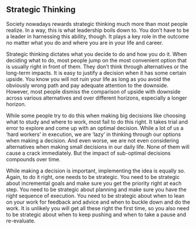 ## Strategic Thinking

Society nowadays rewards strategic thinking much more than most people realize. In a way, this is what leadership boils down to. You don’t have to be a leader in harnessing this ability, though. It plays a key role in the outcome no matter what you do and where you are in your life and career. 

Strategic thinking dictates what you decide to do and how you do it. When deciding what to do, most people jump on the most convenient option that is usually right in front of them. They don’t think through alternatives or the long-term impacts. It is easy to justify a decision when it has some certain upside. You know you will not ruin your life as long as you avoid the obviously wrong path and pay adequate attention to the downside. However, most people dismiss the comparison of upside with downside across various alternatives and over different horizons, especially a longer horizon.

While some people try to do this when making big decisions like choosing what to study and where to work, most fail to do this right. It takes trial and error to explore and come up with an optimal decision. While a lot of us a ‘hard workers’ in execution, we are ‘lazy’ in thinking through our options when making a decision. And even worse, we are not even considering alternatives when making small decisions in our daily life. None of them will cause a crack immediately. But the impact of sub-optimal decisions compounds over time.

While making a decision is important, implementing the idea is equally so. Again, to do it right, one needs to be strategic. You need to be strategic about incremental goals and make sure you get the priority right at each step. You need to be strategic about planning and make sure you have the right sequence of execution. You need to be strategic about when to lean on your work for feedback and advice and when to buckle down and do the work. It is unlikely you will get all these right the first time, so you also need to be strategic about when to keep pushing and when to take a pause and re-evaluate.
